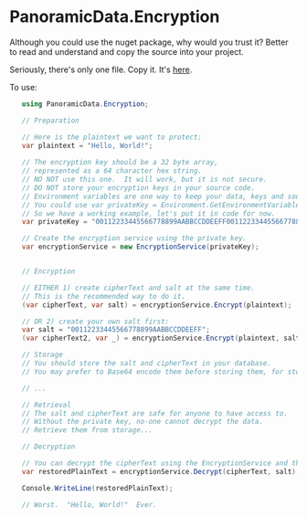 # PanoramicData.Encryption

Although you could use the nuget package, why would you trust it?
Better to read and understand and copy the source into your project.

Seriously, there's only one file.  Copy it.  It's [here](https://raw.githubusercontent.com/panoramicdata/PanoramicData.Encryption/main/PanoramicData.Encryption/EncryptionService.cs).

To use:

```C#
   using PanoramicData.Encryption;

   // Preparation

   // Here is the plaintext we want to protect:
   var plaintext = "Hello, World!";
   
   // The encryption key should be a 32 byte array,
   // represented as a 64 character hex string.
   // NO NOT use this one.  It will work, but it is not secure.
   // DO NOT store your encryption keys in your source code.
   // Environment variables are one way to keep your data, keys and source code separate.
   // You could use var privateKey = Environment.GetEnvironmentVariable("PrivateKey") method to retrieve this.
   // So we have a working example, let's put it in code for now.
   var privateKey = "00112233445566778899AABBCCDDEEFF00112233445566778899AABBCCDDEEFF";

   // Create the encryption service using the private key.
   var encryptionService = new EncryptionService(privateKey);


   // Encryption

   // EITHER 1) create cipherText and salt at the same time.
   // This is the recommended way to do it.
   (var cipherText, var salt) = encryptionService.Encrypt(plaintext);

   // OR 2) create your own salt first:
   var salt = "00112233445566778899AABBCCDDEEFF";
   (var cipherText2, var _) = encryptionService.Encrypt(plaintext, salt);

   // Storage
   // You should store the salt and cipherText in your database.
   // You may prefer to Base64 encode them before storing them, for storage efficiency.

   // ...

   // Retrieval
   // The salt and cipherText are safe for anyone to have access to.
   // Without the private key, no-one cannot decrypt the data.
   // Retrieve them from storage...

   // Decryption

   // You can decrypt the cipherText using the EncryptionService and the salt:
   var restoredPlainText = encryptionService.Decrypt(cipherText, salt);

   Console.WriteLine(restoredPlainText);

   // Worst.  "Hello, World!"  Ever.
```
